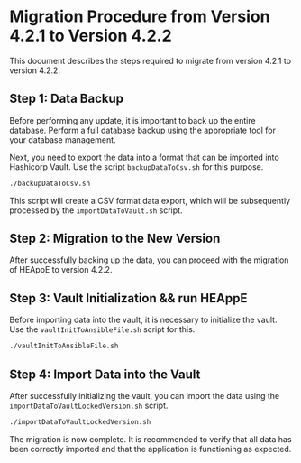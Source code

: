 # Migration Procedure from Version 4.2.1 to Version 4.2.2

This document describes the steps required to migrate from version 4.2.1 to version 4.2.2.

## Step 1: Data Backup

Before performing any update, it is important to back up the entire database. Perform a full database backup using the appropriate tool for your database management.

Next, you need to export the data into a format that can be imported into Hashicorp Vault. Use the script `backupDataToCsv.sh` for this purpose.

```bash
./backupDataToCsv.sh
```

This script will create a CSV format data export, which will be subsequently processed by the `importDataToVault.sh` script.

## Step 2: Migration to the New Version

After successfully backing up the data, you can proceed with the migration of HEAppE to version 4.2.2.

## Step 3: Vault Initialization && run HEAppE

Before importing data into the vault, it is necessary to initialize the vault. Use the `vaultInitToAnsibleFile.sh` script for this.

```bash
./vaultInitToAnsibleFile.sh
```

## Step 4: Import Data into the Vault

After successfully initializing the vault, you can import the data using the `importDataToVaultLockedVersion.sh` script.

```bash
./importDataToVaultLockedVersion.sh
```

The migration is now complete. It is recommended to verify that all data has been correctly imported and that the application is functioning as expected.